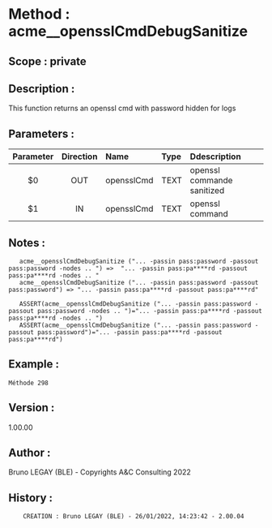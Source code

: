 ﻿# **Method :** acme__opensslCmdDebugSanitize
## **Scope :** private
## **Description :** 
This function returns an openssl cmd with password hidden for logs
## **Parameters :** 
| Parameter | Direction | Name | Type | Ddescription | 
|:----:|:----:|:----|:----|:----| 
| $0 | OUT | opensslCmd | TEXT | openssl commande sanitized | 
| $1 | IN | opensslCmd | TEXT | openssl command | 

## **Notes :** 

       acme__opensslCmdDebugSanitize ("... -passin pass:password -passout pass:password -nodes .. ") =>  "... -passin pass:pa****rd -passout pass:pa****rd -nodes .. "
       acme__opensslCmdDebugSanitize ("... -passin pass:password -passout pass:password") => "... -passin pass:pa****rd -passout pass:pa****rd"
      
       ASSERT(acme__opensslCmdDebugSanitize ("... -passin pass:password -passout pass:password -nodes .. ")="... -passin pass:pa****rd -passout pass:pa****rd -nodes .. ")
       ASSERT(acme__opensslCmdDebugSanitize ("... -passin pass:password -passout pass:password")="... -passin pass:pa****rd -passout pass:pa****rd")
## **Example :** 
```
Méthode 298
```
## **Version :** 
1.00.00
## **Author :** 
Bruno LEGAY (BLE) - Copyrights A&C Consulting 2022
## **History :** 
 
        CREATION : Bruno LEGAY (BLE) - 26/01/2022, 14:23:42 - 2.00.04
